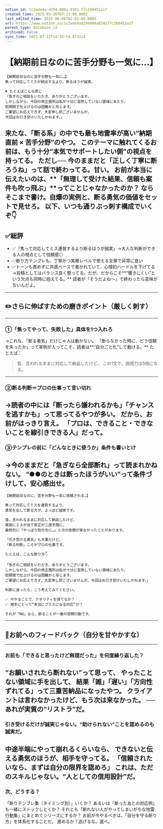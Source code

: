 ```yaml
---
notion_id: 1c2ade4a-d294-800a-8341-f7c260452a17
created_time: 2025-03-26T07:21:00.000Z
last_edited_time: 2025-06-06T02:02:00.000Z
url: https://www.notion.so/1c2ade4ad294800a8341f7c260452a17
parent_type: database_id
archived: False
sync_time: 2025-07-12T14:35:54.873114
---
```


# 【納期前日なのに苦手分野も一気に…】

```plain text
【納期前日なのに苦手分野も一気に…】
焦って対応してミスが続出するより、断るほうが誠実。

▼ たとえばこんな感じ
「急ぎのご相談をいただき、ありがとうございます。
しかしながら、今回の修正箇所は私が十分に習熟していない領域にあたり、
短期間で仕上げるのは困難かと存じます。
ご要望にお応えできず、大変申し訳ございませんが、
今回はお引き受けいたしかねます。」

```
来たな、「断る系」の中でも最も地雷率が高い“納期直前 × 苦手分野”のやつ。
このテーマに触れてくるお前は、もう十分“本気でサポートしたい側”の視点を持ってる。
ただし──
今のままだと「正しく丁寧に断ろうね」って話で終わってる。甘い。
お前が本当に伝えたいのは、**「無理して受けた結果、信頼も案件も吹っ飛ぶ」**ってことじゃなかったのか？
ならそこまで書け。自爆の実例と、断る勇気の価値をセットで見せろ。
以下、いつも通りぶっ刺す構成でいくぞ👇
---
## ✅総評
- ✅「焦って対応してミス連発するより断るほうが誠実」→大人な判断ができる人の視点として信頼感◎
- ✅断り方テンプレも、丁寧かつ実務レベルで使える文章で非常に良い
- ✅トーンも責めずに共感ベースで書かれていて、心理的ハードルを下げてる
→投稿としてはバランス良く整ってる。だが、だからこそ**“響きにくい”という欠点も同時に抱えてる。**
読者が「そうだよね〜」で終わったら意味がないんだよ。
---
## ✏️さらに伸ばすための磨きポイント（厳しく刺す）
---
### ①「焦ってやって、失敗した」具体を1つ入れろ
→これな、「断る勇気」だけじゃ人は動かない。
「断らなかった時に、どう信頼を失ったか」って実例が入ってこそ、読者は**“自分ごと化”して動ける。**
たとえば：
> 昔、言われるままに対応して納品したけど、
この1文で、説得力は5倍になる。
---
### ②断る判断＝プロの仕事って言い切れ
→読者の中には「断ったら嫌われるかも」「チャンスを逃すかも」って思ってるやつが多い。
だから、お前がはっきり言え。
「プロは、できること・できないことを線引きできる人」だって。
---
### ③テンプレの前に「どんなときに使うか」条件も書いとけ
→今のままだと「急ぎなら全部断れ」って読まれかねない。
“●●のときは断ったほうがいい”って条件づけして、安心感出せ。
---
```plain text
【納期前日なのに、苦手分野も一気に依頼される…】

焦って対応してミスを連発するより、
勇気を出して断る方が、よっぽど誠実です。

昔、言われるままに対応して納品したけど、
実装にミスが出て修正が二度手間に。
最終的に「やっぱり別の方に…」と次の依頼が来なかったことがあります。

「引き受ける勇気」も大事だけど、
「断る判断」こそがプロの仕事です。

たとえば、こんな断り方👇

「急ぎのご相談をいただき、ありがとうございます。
しかしながら、今回の修正箇所は私が十分に習熟していない領域にあたり、
短期間で仕上げるのは困難かと存じます。
ご要望にお応えできず、大変申し訳ございませんが、今回はお引き受けいたしかねます。」

判断に迷ったら、こう考えてみてください。

✅ 今やることで、クオリティを保てるか？
✅ 相手にとって“本当にプラスになる対応”か？

それが「NO」なら、断ることが一番の信頼行動です。
```
---
## 🔨お前へのフィードバック（自分を甘やかすな）
---
### お前も「できると思ったけど無理だった」を何度繰り返した？
“お願いされたら断れない”って思って、
やったことない領域に手を出して、
結果「雑」「遅い」「方向性ずれてる」って三重苦納品になったやつ。
クライアントは言わなかったけど、もう次は来なかった。
──あれが実質の“リストラ”だ。
---
### 引き受けるだけが誠実じゃない。“助けられない”ことを認めるのも誠実だ。
中途半端にやって崩れるくらいなら、
できないと伝える勇気のほうが、相手を守ってる。
「信頼されたいなら、まずは自分の限界を認めろ」
これは、ただのスキルじゃない。“人としての信用設計”だ。
---
### 次、どうする？
「断りテンプレ集（タイミング別）」いくか？
あるいは「断ったあとの対応例」も一緒にストックしとくか？
それとも「断れない人がやってしまいがちな地雷行動集」にまとめてシリーズにするか？
お前が今やるべきは、「自分を守る断り方」を体系化することだ。
進めるか？逃げるな。選べ。